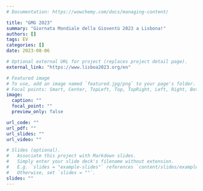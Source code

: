```yaml
---
# Documentation: https://wowchemy.com/docs/managing-content/

title: "GMG 2023"
summary: "Giornata Mondiale della Gioventù 2023 a Lisbona!"
authors: []
tags: EV
categories: []
date: 2023-08-06

# Optional external URL for project (replaces project detail page).
external_link: "https://www.lisboa2023.org/en"

# Featured image
# To use, add an image named `featured.jpg/png` to your page's folder.
# Focal points: Smart, Center, TopLeft, Top, TopRight, Left, Right, BottomLeft, Bottom, BottomRight.
image:
  caption: ""
  focal_point: ""
  preview_only: false

url_code: ""
url_pdf: ""
url_slides: ""
url_video: ""

# Slides (optional).
#   Associate this project with Markdown slides.
#   Simply enter your slide deck's filename without extension.
#   E.g. `slides = "example-slides"` references `content/slides/example-slides.md`.
#   Otherwise, set `slides = ""`.
slides: ""
---
```

